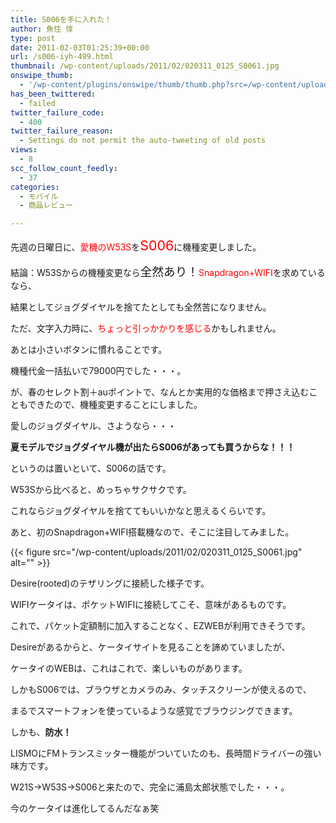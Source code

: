 ```yaml
---
title: S006を手に入れた！
author: 魚住 惇
type: post
date: 2011-02-03T01:25:39+00:00
url: /s006-iyh-499.html
thumbnail: /wp-content/uploads/2011/02/020311_0125_S0061.jpg
onswipe_thumb:
  - '/wp-content/plugins/onswipe/thumb/thumb.php?src=/wp-content/uploads/2011/02/020311_0125_S0061.jpg&amp;w=600&amp;h=800&amp;zc=1&amp;q=75&amp;f=0'
has_been_twittered:
  - failed
twitter_failure_code:
  - 400
twitter_failure_reason:
  - Settings do not permit the auto-tweeting of old posts
views:
  - 8
scc_follow_count_feedly:
  - 37
categories:
  - モバイル
  - 商品レビュー

---
```

先週の日曜日に、<span style="color: red;">愛機のW53S</span>を<span style="color: red; font-size: 16pt;">S006</span>に機種変更しました。

<!--more-->

結論：W53Sからの機種変更なら<span style="font-size: 14pt;">全然あり！</span><span style="color: red;">Snapdragon+WIFI</span>を求めているなら、

結果としてジョグダイヤルを捨てたとしても全然苦になりません。

ただ、文字入力時に、<span style="color: red;">ちょっと引っかかりを感じる</span>かもしれません。

あとは小さいボタンに慣れることです。</p> 

機種代金一括払いで79000円でした・・・。</p> 

が、春のセレクト割＋auポイントで、なんとか実用的な価格まで押さえ込むこともできたので、機種変更することにしました。</p> 

愛しのジョグダイヤル、さようなら・・・</p> 

**夏モデルでジョグダイヤル機が出たらS006があっても買うからな！！！** </p> 

というのは置いといて、S006の話です。</p> 

W53Sから比べると、めっちゃサクサクです。

これならジョグダイヤルを捨ててもいいかなと思えるくらいです。</p> 

あと、初のSnapdragon+WIFI搭載機なので、そこに注目してみました。</p> 

{{< figure src="/wp-content/uploads/2011/02/020311_0125_S0061.jpg" alt="" >}} 

Desire(rooted)のテザリングに接続した様子です。</p> 

WIFIケータイは、ポケットWIFIに接続してこそ、意味があるものです。</p> 

これで、パケット定額制に加入することなく、EZWEBが利用できそうです。</p> 

Desireがあるからと、ケータイサイトを見ることを諦めていましたが、</p> 

ケータイのWEBは、これはこれで、楽しいものがあります。</p> 

しかもS006では、ブラウザとカメラのみ、タッチスクリーンが使えるので、

まるでスマートフォンを使っているような感覚でブラウジングできます。</p> 

しかも、**防水！**</p> 

LISMOにFMトランスミッター機能がついていたのも、長時間ドライバーの強い味方です。</p> 

W21S→W53S→S006と来たので、完全に浦島太郎状態でした・・・。

今のケータイは進化してるんだなぁ笑